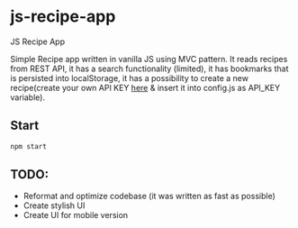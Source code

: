 # js-recipe-app

JS Recipe App

Simple Recipe app written in vanilla JS using MVC pattern. It reads recipes from REST API, it has a search functionality (limited), it has bookmarks that is persisted into localStorage, it has a possibility to create a new recipe(create your own API KEY [here](https://forkify-api.herokuapp.com/v2) & insert it into config.js as API_KEY variable).

## Start

```bash
npm start
```

## TODO:

- Reformat and optimize codebase (it was written as fast as possible)
- Create stylish UI
- Create UI for mobile version
